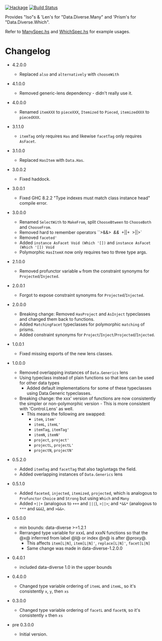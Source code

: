 [![Hackage](https://img.shields.io/hackage/v/data-diverse-lens.svg)](https://hackage.haskell.org/package/data-diverse-lens)
[![Build Status](https://secure.travis-ci.org/louispan/data-diverse-lens.png?branch=master)](http://travis-ci.org/louispan/data-diverse-lens)

Provides "Iso"s & 'Len's for "Data.Diverse.Many" and 'Prism's for "Data.Diverse.Which".

Refer to [ManySpec.hs](https://github.com/louispan/data-diverse-lens/blob/master/test/Data/Diverse/Lens/ManySpec.hs) and [WhichSpec.hs](https://github.com/louispan/data-diverse/blob/master/test/Data/Diverse/Lens/WhichSpec.hs) for example usages.

# Changelog

* 4.2.0.0
  - Replaced `also` and `alternatively` with `chooseWith`

* 4.1.0.0
  - Removed generic-lens dependency - didn't really use it.

* 4.0.0.0
  - Renamed `itemXXX` to `pieceXXX`, `Itemized` to `Pieced`, `itemizedXXX` to `piecedXXX`.

* 3.1.1.0
  - `itemTag` only requires `Has` and likewise `facetTag` only requires `AsFacet`.

* 3.1.0.0
  - Replaced `HasItem` with `Data.Has`.

* 3.0.0.2
  - Fixed haddock.

* 3.0.0.1
  - Fixed GHC 8.2.2 "Type indexes must match class instance head" compile error.

* 3.0.0.0
  - Renamed `SelectWith` to `MakeFrom`, split `ChooseBtween` to `ChooseBoth` and `ChooseFrom`.
  - Removed hard to remember operators ``>&&>` `*&&*` `+||+` `>||>`
  - Removed `faceted'`
  - Added `instance AsFacet Void (Which '[])` and `instance AsFacet (Which '[]) Void`
  - Polymorphic `HasItemX` now only requires two to three type args.

* 2.1.0.0
  - Removed profunctor variable `w` from the constraint synonyms for `Projected`/`Injected`.

* 2.0.0.1
  - Forgot to expose constraint synonyms for `Projected`/`Injected`.

* 2.0.0.0
  - Breaking change: Removed `HasProject` and `AsInject` typeclasses and changed them back to functions.
  - Added `MatchingFacet` typeclasses for polymorphic `matching` of prisms.
  - Added constraint synonyms for `Project`/`Inject`/`Projected`/`Injected`.

* 1.0.0.1
  - Fixed missing exports of the new lens classes.

* 1.0.0.0
  - Removed overlapping instances of `Data.Generics` lens
  - Using typeclass instead of plain functions so that lens can be used for other data types
    - Added default implementations for some of these typeclasses using Data.Generic typeclasses.
  - Breaking change: the xxx' version of functions are now consistently the simpler or non-polymorphic version    - This is more consistent with 'Control.Lens' as well.
    - This means the following are swapped:
      - `item`, `item'`
      - `itemL`, `itemL'`
      - `itemTag`, `itemTag'`
      - `itemN`, `itemN'`
      - `project`, `project'`
      - `projectL`, `projectL'`
      - `projectN`, `projectN'`

* 0.5.2.0
  - Added `itemTag` and `facetTag` that also tag/untags the field.
  - Added overlapping instances of `Data.Generics` lens

* 0.5.1.0
  - Added `faceted`, `injected`, `itemized`, `projected`, which is analogous to `Profunctor` `Choice` and `Strong` but using `Which` and `Many`
  - Added `+||+` (analogous to `+++` and `|||`), `>||>`; and `*&&*` (analogous to `***` and `&&&`), and `>&&>`.

* 0.5.0.0
  - min bounds: data-diverse >=1.2.1
  - Rerranged type variable for xxxL and xxxN functions so that the
    @x@ inferrred from label @l@ or index @n@ is after @proxy@.
    - This affects `item[L|N]`, `item[L|N]'`, `replace[L|N]'`, `facet[L|N]`
    - Same change was made in data-diverse-1.2.0.0

* 0.4.0.1
  - included data-diverse 1.0 in the upper bounds

* 0.4.0.0
  - Changed type variable ordering of `itemL` and `itemL`, so it's consistently `x`, `y`, then `xs`

* 0.3.0.0
  - Changed type variable ordering of `facetL` and `facetN`, so it's consistently `x` then `xs`

* pre 0.3.0.0
  - Initial version.
